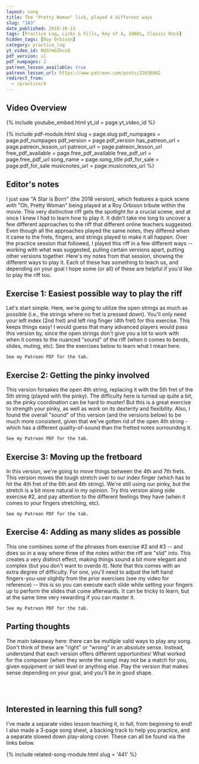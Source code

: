 ```yaml
---
layout: song
title: The "Pretty Woman" lick, played 4 different ways
slug: "183"
date_published: 2018-10-13
tags: [Practice Log, Licks & Fills, Key of A, 1960s, Classic Rock]
hidden_tags: [Roy Orbison]
category: practice_log
yt_video_id: NUSYmGZhuiQ
pdf_version: v1
pdf_numpages: 2
patreon_lesson_available: true
patreon_lesson_url: https://www.patreon.com/posts/22030862
redirect_from:
  - /practice/4
---
```


## Video Overview

{% include youtube_embed.html yt_id = page.yt_video_id %}

{% include pdf-module.html slug = page.slug pdf_numpages = page.pdf_numpages pdf_version = page.pdf_version has_patreon_url = page.patreon_lesson_url patreon_url = page.patreon_lesson_url free_pdf_available = page.free_pdf_available free_pdf_url = page.free_pdf_url song_name = page.song_title pdf_for_sale = page.pdf_for_sale musicnotes_url = page.musicnotes_url %}

## Editor's notes

I just saw "A Star is Born" (the 2018 version), which features a quick scene with "Oh, Pretty Woman" being played at a Roy Orbison tribute within the movie. This very distinctive riff gets the spotlight for a crucial scene, and at once I knew I had to learn how to play it. It didn't take me long to uncover a few different approaches to the riff that different online teachers suggested. Even though all the approaches played the same notes, they differed when it came to the frets, fingers, and strings played to make it all happen. Over the practice session that followed, I played this riff in a few different ways -- working with what was suggested, pulling certain versions apart, putting other versions together. Here's my notes from that session, showing the different ways to play it. Each of these has something to teach us, and depending on your goal I hope some (or all) of these are helpful if you'd like to play the riff too.

## Exercise 1: Easiest possible way to play the riff

Let's start simple. Here, we're going to utilize the open strings as much as possible (i.e., the strings where no fret is pressed down). You'll only need your left index (2nd fret) and left ring finger (4th fret) for this exercise. This keeps things easy! I would guess that many advanced players would pass this version by, since the open strings don't give you a lot to work with when it comes to the nuanced "sound" of the riff (when it comes to bends, slides, muting, etc). See the exercises below to learn what I mean here.

    See my Patreon PDF for the tab.

<!-- E –––––––––––––          E –––––––––––––––––––
B –––––––––––––          B –––––––––––––––––––
G –––––––––––––          G –––––––––––––––––––
D ––––––––––0––  x2      D ––––––––––0–4–2–0––  ...repeat
A ––––––––2––––          A ––––––––2––––––––––
E ––0–0–4––––––          E ––0–0–4–––––––––––– -->


## Exercise 2: Getting the pinky involved

This version forsakes the open 4th string, replacing it with the 5th fret of the 5th string (played with the pinky). The difficulty here is turned up quite a bit, as the pinky coordination can be hard to muster! But this is a great exercise to strength your pinky, as well as work on its dexterity and flexibility. Also, I found the overall "sound" of this version (and the versions below) to be much more consistent, given that we've gotten rid of the open 4th string - which has a different quality-of-sound than the fretted notes surrounding it.

    See my Patreon PDF for the tab.

<!-- E –––––––––––––          E –––––––––––––––––––
B –––––––––––––          B –––––––––––––––––––
G –––––––––––––          G –––––––––––––––––––
D –––––––––––––  x2      D ––––––––––––4–2––––  ...repeat
A ––––––––2–5––          A ––––––––2–5–––––5––
E ––0–0–4––––––          E ––0–0–4–––––––––––– -->

## Exercise 3: Moving up the fretboard

In this version, we're going to move things between the 4th and 7th frets. This version moves the tough stretch over to our index finger (which has to hit the 4th fret of the 6th and 4th string). We're still using our pinky, but the stretch is a bit more natural in my opinion. Try this version along side exercise #2, and pay attention to the different feelings they have (when it comes to your fingers stretching, etc).

    See my Patreon PDF for the tab.

<!-- E –––––––––––––          E –––––––––––––––––––
B –––––––––––––          B –––––––––––––––––––
G –––––––––––––          G –––––––––––––––––––
D –––––––––––––  x2      D ––––––––––––4––––––  ...repeat
A ––––––––––5––          A ––––––––––5–––7–5––
E ––0–0–4–7––––          E ––0–0–4–7–––––––––– -->

## Exercise 4: Adding as many slides as possible

This one combines some of the phrases from exercise #2 and #3 -- and does so in a way where three of the notes within the riff are "slid" into. This creates a very distinct effect, making things sound a bit more elegant and complex (but you don't want to overdo it). Note that this comes with an extra degree of difficulty. For one, you'll need to adjust the left hand fingers-you-use slightly from the prior exercises (see my video for reference) -- this is so you can execute each slide while setting your fingers up to perform the slides that come afterwards. It can be tricky to learn, but at the same time very rewarding if you can master it.

    See my Patreon PDF for the tab.

<!-- E –––––––––––––––          E ––––––––––––––––––––––
B –––––––––––––––          B ––––––––––––––––––––––
G –––––––––––––––          G ––––––––––––––––––––––
D –––––––––––––––  x2      D ––––––––––––––4–––––––  ...repeat
A –––––––––2–/5––          A –––––––––2–/5–––/7–5––
E ––0–0–/4–––––––          E ––0–0–/4–––––––––––––– -->

## Parting thoughts

The main takeaway here: there can be multiple valid ways to play any song. Don't think of these are "right" or "wrong" in an absolute sense. Instead, understand that each version offers different opportunities! What worked for the composer (when they wrote the song) may not be a match for you, given equipment or skill level or anything else. Play the version that makes sense depending on your goal, and you'll be in good shape.

<br /><br />
## Interested in learning this full song?

I've made a separate video lesson teaching it, in full, from beginning to end! I also made a 3-page song sheet, a backing track to help you practice, and a separate slowed down play-along cover. These can all be found via the links below.

{% include related-song-module.html slug = '441' %}
